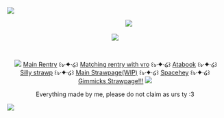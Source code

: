 <div>
<img src ="https://64.media.tumblr.com/04bbfecd48a44be15e277275c1886b65/2bdf54e703a92672-e6/s2048x3072/b79d3896b37b03b0927ed57d34ee45c516947cee.pnj" >
</div>

‎ ‎ ‎ ‎ ‎ ‎ ‎ ‎ ‎ ‎ ‎ ‎‎ ‎ ‎ ‎‎ ‎ ‎‎ ‎ ‎ ‎ ‎ ‎ ‎ ‎ ‎ ‎ ‎ ‎ ‎ ‎ ‎ ‎‎ ‎ ‎ ‎‎ ‎ ‎‎ ‎ ‎ ‎ ‎ ‎ ‎ ‎ ‎ ‎ ‎ ‎ ‎ ‎ ‎ ‎‎ ‎ ‎ ‎‎ ‎ ‎‎ ‎‎ ‎ ‎ ‎ ‎ ‎ ‎ ‎ ‎ ‎ ‎ ‎‎ ‎ ‎ ‎‎ ‎ ‎‎ ‎ ‎ ‎ ‎ ‎ ‎ ‎ ‎ ‎ ‎ ‎ ‎ ‎ ‎ ‎‎ ‎‎ ‎ ‎ ‎ ‎ ‎ ‎ ‎ ‎ ‎ ‎‎ ‎ ‎‎![](https://komarev.com/ghpvc/?username=Sc4r7V4mp1r3&color=242424&style=plastic&label=Sweethearts&abbreviated=true)
<p align ="center"> <img src="https://64.media.tumblr.com/d55e1f6135bff78d9c2e057682575ea1/2bdf54e703a92672-3b/s1280x1920/1bc6aa8405efae97c0ffb7c9511c1986e961bf01.pnj"> </p>

‎<p align = "center"> ‎ ‎‎‎‎<img src = "https://64.media.tumblr.com/940c839b510c10492152fb4703061e6c/2bdf54e703a92672-6d/s100x200/bd029682d65af64347e794171564245c4e21ed09.gifv">‎  ‎‎[Main Rentry](https://rentry.co/iw4nttobeyou) ꒰ঌ·✦·໒꒱ [Matching rentry with vro](https://rentry.co/snake-fangs) ꒰ঌ·✦·໒꒱ [Atabook](https://sc4ryv4mp1r3.atabook.org) ꒰ঌ·✦·໒꒱ [Silly strawp](https://menvro3.straw.page) ꒰ঌ·✦·໒꒱ [Main Strawpage(WIP)](https://sc4r7v4mp1r3.straw.page) ꒰ঌ·✦·໒꒱  [Spacehey](https://spacehey.com/sc4ryv4mp1r3)‎ ꒰ঌ·✦·໒꒱‎‎‎‎ [Gimmicks Strawpage!!!](https://v4mp1r3.straw.page) ‎‎<img src = "https://64.media.tumblr.com/940c839b510c10492152fb4703061e6c/2bdf54e703a92672-6d/s100x200/bd029682d65af64347e794171564245c4e21ed09.gifv"> </p>
<p align = "center"> Everything made by me, please do not claim as urs ty :3 </p>

<div>
<img src ="https://64.media.tumblr.com/544b4cdfafccfafc480aed94b23eb635/2bdf54e703a92672-6a/s2048x3072/af7200458a5127c88bea4fbc95a8f2c7a6eb360b.pnj" >
</div>
